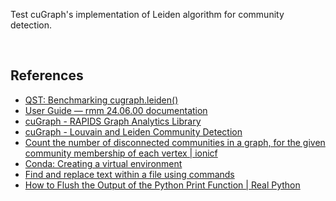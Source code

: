 Test cuGraph's implementation of Leiden algorithm for community detection.

<br>


## References

- [QST: Benchmarking cugraph.leiden()](https://github.com/rapidsai/cugraph/issues/4488)
- [User Guide — rmm 24.06.00 documentation](https://docs.rapids.ai/api/rmm/stable/guide/)
- [cuGraph - RAPIDS Graph Analytics Library](https://github.com/rapidsai/cugraph)
- [cuGraph - Louvain and Leiden Community Detection](https://github.com/rapidsai/cugraph/blob/main/notebooks/algorithms/community/Louvain.ipynb)
- [Count the number of disconnected communities in a graph, for the given community membership of each vertex | ionicf](https://github.com/ionicf/graph-count-disconnected-communities)
- [Conda: Creating a virtual environment](https://stackoverflow.com/a/48178776/1413259)
- [Find and replace text within a file using commands](https://askubuntu.com/a/20416/432070)
- [How to Flush the Output of the Python Print Function | Real Python](https://realpython.com/python-flush-print-output/)
